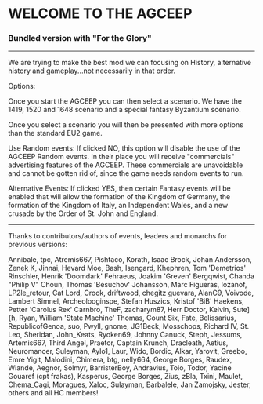 # WELCOME TO THE AGCEEP
### Bundled version with "For the Glory"

-----------------------------------------------------------------------------------------------

We are trying to make the best mod we can focusing on History, alternative history and gameplay...not necessarily in that order.

Options:

Once you start the AGCEEP you can then select a scenario.  We have the 1419, 1520 and 1648 scenario and a special fantasy Byzantium scenario.

Once you select a scenario you will then be presented with more options than the standard EU2 game.

Use Random events:
  If clicked NO, this option will disable the use of the AGCEEP Random events.  In their place you will receive "commercials" advertising features of the AGCEEP.  These commercials are unavoidable and cannot be gotten rid of, since the game needs random events to run.

Alternative Events:
  If clicked YES, then certain Fantasy events will be enabled that will allow the formation of the Kingdom of Germany, the formation of the Kingdom of Italy, an Independent Wales, and a new crusade by the Order of St. John and England.

-----------------------------------------------------------------------------------------------

Thanks to contributors/authors of events, leaders and monarchs for previous versions:

Annibale, tpc, Atremis667, Pishtaco, Korath, Isaac Brock, Johan Andersson, Zenek K, Jinnai,
Hеvard Moe, Bash, Isengard, Khephren, Tom 'Demetrios' Rinschler, Henrik 'Doomdark' Fеhraeus,
Joakim 'Greven' Bergqwist, Chanda "Philip V" Choun, Thomas 'Besuchov' Johansson, Marc Figueras,
lozanof, LP2le_retour, Cat Lord, Crook, driftwood, chegitz guevara, AlanC9, Voivode, Lambert Simnel,
Archeolooginspe, Stefan Huszics, Kristof 'BiB' Haekens, Petter 'Carolus Rex' Carnbro, TheF,
zacharym87, Herr Doctor, Kelvin, Sute]{h, Ryan, William 'State Machine' Thomas, Count Six, Fate,
Belissarius, RepublicofGenoa, suo, Pwyll, gnome, JG1Beck, Mosschops, Richard IV, St. Leo, Sheridan,
John_Keats, Ryoken69, Johnny Canuck, Steph, Jessums, Artemis667, Third Angel, Praetor, Captain Krunch,
Dracleath, Aetius, Neuromancer, Suleyman, Aylo1, Laur, Wido, Bordic, Alkar, Yarovit, Greebo, Emre Yigit,
Malodini, Chimera, btg, nelly664, George Borges, Raudex, Wiande, Aegnor, Solmyr, BarristerBoy, Andravius,
Toio, Todor, Yacine Gouaref (cpt frakas), Kasperus, George Borges, Zius, zBla, Txini, Maulet, Chema_Cagi,
Moragues, Xaloc, Sulayman, Barbalele, Jan Zamojsky, Jester, others and all HC members!
